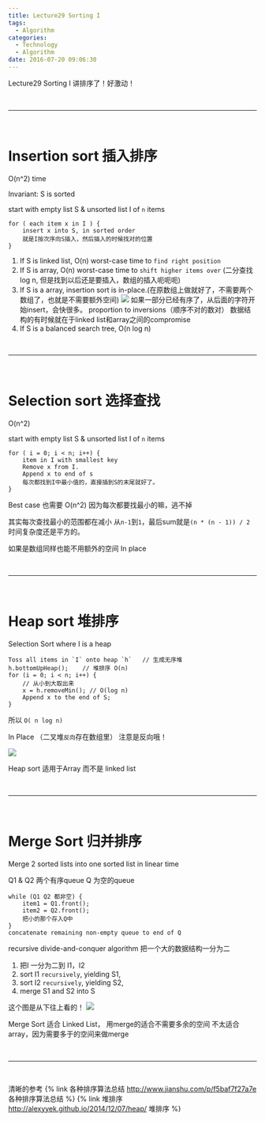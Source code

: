 ```yaml
---
title: Lecture29 Sorting I
tags:
  - Algorithm
categories:
  - Technology
  - Algorithm
date: 2016-07-20 09:06:30
---
```

Lecture29 Sorting I
讲排序了！好激动！
<!-- more -->

<br>

***

<br>

# Insertion sort 插入排序

O(n^2) time

Invariant: S is sorted 

start with empty list S & unsorted list I of `n` items

    for ( each item x in I ) {
        insert x into S, in sorted order
        就是I按次序向S插入，然后插入的时候找对的位置
    }

1. If S is linked list, O(n) worst-case time to `find right position`
2. If S is array, O(n) worst-case time to `shift higher items over` (二分查找log n, 但是找到以后还是要插入，数组的插入呃呃呃)
3. If S  is a array, insertion sort is in-place.(在原数组上做就好了，不需要两个数组了，也就是不需要额外空间)
![](http://ogy8sh1ok.bkt.clouddn.com/ucb61b/lecture29-SortingI/sort1.jpg)
如果一部分已经有序了，从后面的字符开始insert，会快很多。
proportion to inversions（顺序不对的数对）
数据结构的有时候就在于linked list和array之间的compromise
4. If S is a balanced search tree, O(n log n)

<br>

***

<br>

# Selection sort 选择查找

O(n^2)

start with empty list S & unsorted list I of `n` items
 
    for ( i = 0; i < n; i++) {
        item in I with smallest key
        Remove x from I.
        Append x to end of s
        每次都找到I中最小值的，直接插到S的末尾就好了。
    }

Best case 也需要 O(n^2)
因为每次都要找最小的嘛，逃不掉

其实每次查找最小的范围都在减小 从`n-1`到`1`，最后sum就是`(n * (n - 1)) / 2` 时间复杂度还是平方的。

如果是数组同样也能不用额外的空间 In place


<br>

***

<br>

# Heap sort 堆排序
Selection Sort where I is a heap

    Toss all items in `I` onto heap `h`   // 生成无序堆
    h.bottomUpHeap();    // 堆排序 O(n)
    for (i = 0; i < n; i++) {
        // 从小到大取出来
        x = h.removeMin(); // O(log n)
        Append x to the end of S;
    }

所以 `O( n log n)  `

In Place （二叉堆`反向`存在数组里） 注意是反向哦！

![](http://ogy8sh1ok.bkt.clouddn.com/ucb61b/lecture29-SortingI/sort3.jpg)

Heap sort 适用于Array 而不是 linked list

<br>

***

<br>

# Merge Sort 归并排序

Merge 2 sorted lists into one sorted list in linear time

Q1 & Q2 两个有序queue
Q 为空的queue

    while (Q1 Q2 都非空) {
        item1 = Q1.front();
        item2 = Q2.front();
        把小的那个存入Q中 
    }
    concatenate remaining non-empty queue to end of Q

recursive divide-and-conquer algorithm
把一个大的数据结构一分为二

1. 把I 一分为二到 I1，I2 
2. sort I1 `recursively`, yielding S1,
3. sort I2 `recursively`, yielding S2,
3. merge S1 and S2 into S

这个图是从下往上看的！
![](http://ogy8sh1ok.bkt.clouddn.com/ucb61b/lecture29-SortingI/sort4.jpg)

Merge Sort 适合 Linked List， 用merge的适合不需要多余的空间
不太适合array，因为需要多于的空间来做merge


<br>

***

<br>

清晰的参考
{% link 各种排序算法总结 http://www.jianshu.com/p/f5baf7f27a7e 各种排序算法总结 %}
{% link 堆排序 http://alexyyek.github.io/2014/12/07/heap/ 堆排序 %}












